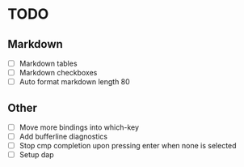 # TODO

## Markdown

- [ ] Markdown tables
- [ ] Markdown checkboxes
- [ ] Auto format markdown length 80

## Other

- [ ] Move more bindings into which-key
- [ ] Add bufferline diagnostics
- [ ] Stop cmp completion upon pressing enter when none is selected
- [ ] Setup dap
